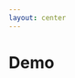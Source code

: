```yaml
---
layout: center
---
```


# <uim-rocket class="inline-icon"/> Demo

<style>
.inline-icon {
  display: inline;
}
</style>

<!--

Why GraalVM?

GraalVM benchmark
- java-simple-stream-benchmark
- -XX:-UseJVMCICompiler

GraalVM CE vs GraalVM EE

gu install native-image

-->
